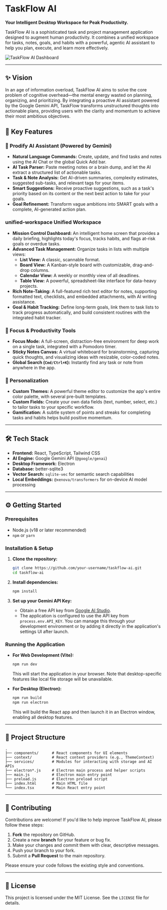 
# TaskFlow AI

**Your Intelligent Desktop Workspace for Peak Productivity.**

TaskFlow AI is a sophisticated task and project management application designed to augment human productivity. It combines a unified workspace for tasks, notes, goals, and habits with a powerful, agentic AI assistant to help you plan, execute, and learn more effectively.

![TaskFlow AI Dashboard](https://i.imgur.com/bIIM28O.png)

---

## ✨ Vision

In an age of information overload, TaskFlow AI aims to solve the core problem of cognitive overhead—the mental energy wasted on planning, organizing, and prioritizing. By integrating a proactive AI assistant powered by the Google Gemini API, TaskFlow transforms unstructured thoughts into actionable plans, providing users with the clarity and momentum to achieve their most ambitious objectives.

## 🚀 Key Features

### 🤖 Prodify AI Assistant (Powered by Gemini)

-   **Natural Language Commands:** Create, update, and find tasks and notes using the AI Chat or the global Quick Add bar.
-   **AI Task Parser:** Paste meeting notes or a brain dump, and let the AI extract a structured list of actionable tasks.
-   **Task & Note Analysis:** Get AI-driven summaries, complexity estimates, suggested sub-tasks, and relevant tags for your items.
-   **Smart Suggestions:** Receive proactive suggestions, such as a task's priority based on its content or the next best action to take for your goals.
-   **Goal Refinement:** Transform vague ambitions into SMART goals with a complete, AI-generated action plan.

###  unified-workspace Unified Workspace

-   **Mission Control Dashboard:** An intelligent home screen that provides a daily briefing, highlights today's focus, tracks habits, and flags at-risk goals or overdue tasks.
-   **Advanced Task Management:** Organize tasks in lists with multiple views:
    -   **List View:** A classic, scannable format.
    -   **Board View:** A Kanban-style board with customizable, drag-and-drop columns.
    -   **Calendar View:** A weekly or monthly view of all deadlines.
    -   **Table View:** A powerful, spreadsheet-like interface for data-heavy projects.
-   **Rich Note-Taking:** A full-featured rich text editor for notes, supporting formatted text, checklists, and embedded attachments, with AI writing assistance.
-   **Goal & Habit Tracking:** Define long-term goals, link them to task lists to track progress automatically, and build consistent routines with the integrated habit tracker.

### 🎯 Focus & Productivity Tools

-   **Focus Mode:** A full-screen, distraction-free environment for deep work on a single task, integrated with a Pomodoro timer.
-   **Sticky Notes Canvas:** A virtual whiteboard for brainstorming, capturing quick thoughts, and visualizing ideas with resizable, color-coded notes.
-   **Global Search (`Cmd/Ctrl+K`):** Instantly find any task or note from anywhere in the app.

### 🎨 Personalization

-   **Custom Themes:** A powerful theme editor to customize the app's entire color palette, with several pre-built templates.
-   **Custom Fields:** Create your own data fields (text, number, select, etc.) to tailor tasks to your specific workflow.
-   **Gamification:** A subtle system of points and streaks for completing tasks and habits helps build positive momentum.

---

## 🛠️ Tech Stack

-   **Frontend:** React, TypeScript, Tailwind CSS
-   **AI Engine:** Google Gemini API (`@google/genai`)
-   **Desktop Framework:** Electron
-   **Database:** better-sqlite3
-   **Vector Search:** `sqlite-vec` for semantic search capabilities
-   **Local Embeddings:** `@xenova/transformers` for on-device AI model processing

---

## ⚙️ Getting Started

### Prerequisites

-   Node.js (v18 or later recommended)
-   `npm` or `yarn`

### Installation & Setup

1.  **Clone the repository:**
    ```bash
    git clone https://github.com/your-username/taskflow-ai.git
    cd taskflow-ai
    ```

2.  **Install dependencies:**
    ```bash
    npm install
    ```

3.  **Set up your Gemini API Key:**
    -   Obtain a free API key from [Google AI Studio](https://aistudio.google.com/app/apikey).
    -   The application is configured to use the API key from `process.env.API_KEY`. You can manage this through your development environment or by adding it directly in the application's settings UI after launch.

### Running the Application

-   **For Web Development (Vite):**
    ```bash
    npm run dev
    ```
    This will start the application in your browser. Note that desktop-specific features like local file storage will be unavailable.

-   **For Desktop (Electron):**
    ```bash
    npm run build
    npm run electron
    ```
    This will build the React app and then launch it in an Electron window, enabling all desktop features.

---

## 📂 Project Structure

```
.
├── components/      # React components for UI elements
├── context/         # React context providers (e.g., ThemeContext)
├── services/        # Modules for interacting with storage and AI APIs
├── electron*.js     # Electron main process and helper scripts
├── main.js          # Electron main entry point
├── preload.js       # Electron preload script
├── index.html       # Main HTML file
└── index.tsx        # Main React entry point
```

---

## 🤝 Contributing

Contributions are welcome! If you'd like to help improve TaskFlow AI, please follow these steps:

1.  **Fork** the repository on GitHub.
2.  Create a new **branch** for your feature or bug fix.
3.  Make your changes and commit them with clear, descriptive messages.
4.  Push your branch to your fork.
5.  Submit a **Pull Request** to the main repository.

Please ensure your code follows the existing style and conventions.

---

## 📄 License

This project is licensed under the MIT License. See the `LICENSE` file for details.
